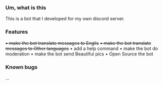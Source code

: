 ### Um, what is this
This is a bot that I developed for my own discord server.


### Features
~~• make the bot translate messages to Englis~~
~~• make the bot translate messages to Other languages~~
• add a help command
• make the bot do moderation
• make the bot send Beautiful pics
• Open Source the bot

### Known bugs
...
